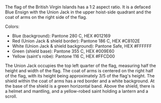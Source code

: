 The flag of the British Virgin Islands has a 1:2 aspect ratio. It is a defaced Blue Ensign with the Union Jack in the upper hoist-side quadrant and the coat of arms on the right side of the flag.

Colors:
- Blue (background): Pantone 280 C, HEX #012169
- Red (Union Jack & shield border): Pantone 186 C, HEX #C8102E
- White (Union Jack & shield background): Pantone Safe, HEX #FFFFFF
- Green (shield base): Pantone 355 C, HEX #009E60
- Yellow (saint's robe): Pantone 116 C, HEX #FFCD00

The Union Jack occupies the top left quarter of the flag, measuring half the height and width of the flag. The coat of arms is centered on the right half of the flag, with its height being approximately 3/5 of the flag's height. The shield within the coat of arms has a red border and a white background. At the base of the shield is a green horizontal band. Above the shield, there is a helmet and mantling, and a yellow-robed saint holding a lantern and a scroll.